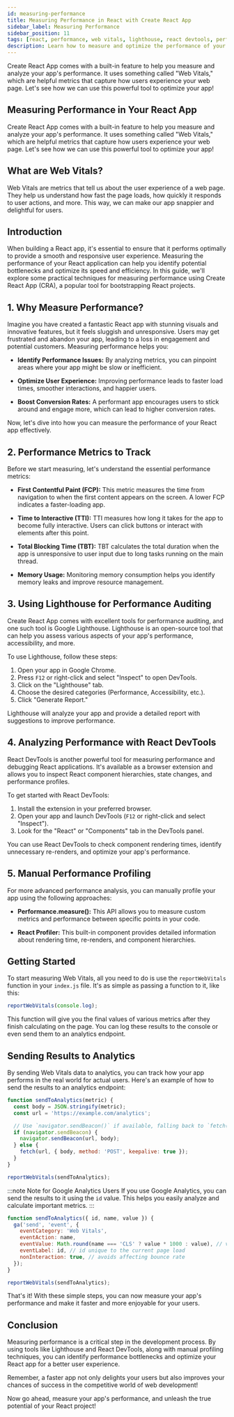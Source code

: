 ```yaml
---
id: measuring-performance
title: Measuring Performance in React with Create React App
sidebar_label: Measuring Performance
sidebar_position: 11
tags: [react, performance, web vitals, lighthouse, react devtools, performance.measure, react profiler, performance, web vitals, lighthouse, react devtools, performance.measure, react profiler, performance, web vitals, lighthouse, react devtools, performance.measure, react profiler, performance, web vitals, lighthouse, react devtools, performance.measure, react profiler]
description: Learn how to measure and optimize the performance of your React app using Create React App. Unleash the power of Web Vitals, Lighthouse, and React DevTools to create a blazing-fast user experience!
---
```


Create React App comes with a built-in feature to help you measure and analyze your app's performance. It uses something called "Web Vitals," which are helpful metrics that capture how users experience your web page. Let's see how we can use this powerful tool to optimize your app!

## Measuring Performance in Your React App

Create React App comes with a built-in feature to help you measure and analyze your app's performance. It uses something called "Web Vitals," which are helpful metrics that capture how users experience your web page. Let's see how we can use this powerful tool to optimize your app!

## What are Web Vitals?

Web Vitals are metrics that tell us about the user experience of a web page. They help us understand how fast the page loads, how quickly it responds to user actions, and more. This way, we can make our app snappier and delightful for users.

## Introduction

When building a React app, it's essential to ensure that it performs optimally to provide a smooth and responsive user experience. Measuring the performance of your React application can help you identify potential bottlenecks and optimize its speed and efficiency. In this guide, we'll explore some practical techniques for measuring performance using Create React App (CRA), a popular tool for bootstrapping React projects.

## 1. Why Measure Performance?

Imagine you have created a fantastic React app with stunning visuals and innovative features, but it feels sluggish and unresponsive. Users may get frustrated and abandon your app, leading to a loss in engagement and potential customers. Measuring performance helps you:

- **Identify Performance Issues:** By analyzing metrics, you can pinpoint areas where your app might be slow or inefficient.

- **Optimize User Experience:** Improving performance leads to faster load times, smoother interactions, and happier users.

- **Boost Conversion Rates:** A performant app encourages users to stick around and engage more, which can lead to higher conversion rates.

Now, let's dive into how you can measure the performance of your React app effectively.

## 2. Performance Metrics to Track

Before we start measuring, let's understand the essential performance metrics:

- **First Contentful Paint (FCP):** This metric measures the time from navigation to when the first content appears on the screen. A lower FCP indicates a faster-loading app.

- **Time to Interactive (TTI):** TTI measures how long it takes for the app to become fully interactive. Users can click buttons or interact with elements after this point.

- **Total Blocking Time (TBT):** TBT calculates the total duration when the app is unresponsive to user input due to long tasks running on the main thread.

- **Memory Usage:** Monitoring memory consumption helps you identify memory leaks and improve resource management.

## 3. Using Lighthouse for Performance Auditing

Create React App comes with excellent tools for performance auditing, and one such tool is Google Lighthouse. Lighthouse is an open-source tool that can help you assess various aspects of your app's performance, accessibility, and more.

To use Lighthouse, follow these steps:

1. Open your app in Google Chrome.
2. Press `F12` or right-click and select "Inspect" to open DevTools.
3. Click on the "Lighthouse" tab.
4. Choose the desired categories (Performance, Accessibility, etc.).
5. Click "Generate Report."

Lighthouse will analyze your app and provide a detailed report with suggestions to improve performance.

## 4. Analyzing Performance with React DevTools

React DevTools is another powerful tool for measuring performance and debugging React applications. It's available as a browser extension and allows you to inspect React component hierarchies, state changes, and performance profiles.

To get started with React DevTools:

1. Install the extension in your preferred browser.
2. Open your app and launch DevTools (`F12` or right-click and select "Inspect").
3. Look for the "React" or "Components" tab in the DevTools panel.

You can use React DevTools to check component rendering times, identify unnecessary re-renders, and optimize your app's performance.

## 5. Manual Performance Profiling

For more advanced performance analysis, you can manually profile your app using the following approaches:

- **Performance.measure():** This API allows you to measure custom metrics and performance between specific points in your code.

- **React Profiler:** This built-in component provides detailed information about rendering time, re-renders, and component hierarchies.

## Getting Started

To start measuring Web Vitals, all you need to do is use the `reportWebVitals` function in your `index.js` file. It's as simple as passing a function to it, like this:

```js
reportWebVitals(console.log);
```

This function will give you the final values of various metrics after they finish calculating on the page. You can log these results to the console or even send them to an analytics endpoint.

## Sending Results to Analytics

By sending Web Vitals data to analytics, you can track how your app performs in the real world for actual users. Here's an example of how to send the results to an analytics endpoint:

```js
function sendToAnalytics(metric) {
  const body = JSON.stringify(metric);
  const url = 'https://example.com/analytics';

  // Use `navigator.sendBeacon()` if available, falling back to `fetch()`
  if (navigator.sendBeacon) {
    navigator.sendBeacon(url, body);
  } else {
    fetch(url, { body, method: 'POST', keepalive: true });
  }
}

reportWebVitals(sendToAnalytics);
```

:::note Note for Google Analytics Users
If you use Google Analytics, you can send the results to it using the `id` value. This helps you easily analyze and calculate important metrics.
:::

```js
function sendToAnalytics({ id, name, value }) {
  ga('send', 'event', {
    eventCategory: 'Web Vitals',
    eventAction: name,
    eventValue: Math.round(name === 'CLS' ? value * 1000 : value), // values must be integers
    eventLabel: id, // id unique to the current page load
    nonInteraction: true, // avoids affecting bounce rate
  });
}

reportWebVitals(sendToAnalytics);
```

That's it! With these simple steps, you can now measure your app's performance and make it faster and more enjoyable for your users.

## Conclusion

Measuring performance is a critical step in the development process. By using tools like Lighthouse and React DevTools, along with manual profiling techniques, you can identify performance bottlenecks and optimize your React app for a better user experience.

Remember, a faster app not only delights your users but also improves your chances of success in the competitive world of web development!

Now go ahead, measure your app's performance, and unleash the true potential of your React project!